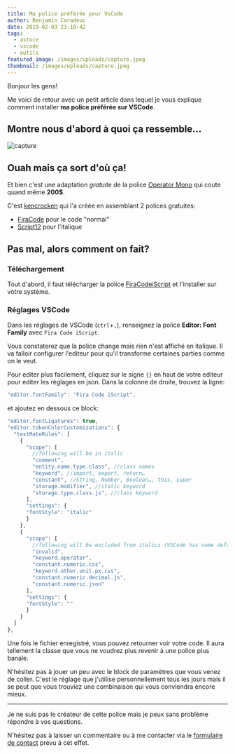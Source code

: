 ```yaml
---
title: Ma police préférée pour VsCode
author: Benjamin Caradeuc
date: 2019-02-03 23:10:42
tags:
  - astuce
  - vscode
  - outils
featured_image: /images/uploads/capture.jpeg
thumbnail: /images/uploads/capture.jpeg
---
```


Bonjour les gens!

Me voici de retour avec un petit article dans lequel je vous explique comment installer **ma police préférée sur VSCode**.

## Montre nous d'abord à quoi ça ressemble...

![capture](/images/uploads/capture.jpeg)

## Ouah mais ça sort d'où ça!

Et bien c'est une adaptation *gratuite* de la police [Operator Mono](https://www.typography.com/fonts/operator/styles/operatormono) qui coute quand même **200$**.

C'est [kencrocken](https://kencrocken.github.io/) qui l'a créée en assemblant 2 polices gratuites:
* [FiraCode](https://github.com/tonsky/FiraCode) pour le code "normal"
* [Script12](https://www.myfontsfree.com/134618/script12pitchbt.htm) pour l'italique

## Pas mal, alors comment on fait?

### Téléchargement

Tout d'abord, il faut télécharger la police [FiraCodeiScript](https://github.com/kencrocken/FiraCodeiScript) et l'installer sur votre système.

### Réglages VSCode

Dans les réglages de VSCode (`ctrl`+`,`), renseignez la police **Editor: Font Family** avec `Fira Code iScript`.

Vous constaterez que la police change mais rien n'est affiché en italique. Il va falloir configurer l'editeur pour qu'il transforme certaines parties comme on le veut.

Pour editer plus facilement, cliquez sur le signe `{}` en haut de votre editeur pour editer les réglages en json. Dans la colonne de droite, trouvez la ligne:

```js
"editor.fontFamily": "Fira Code iScript",
```

et ajoutez en dessous ce block:

```js
"editor.fontLigatures": true,
"editor.tokenColorCustomizations": {
  "textMateRules": [
    {
      "scope": [
        //following will be in italic
        "comment",
        "entity.name.type.class", //class names
        "keyword", //import, export, return…
        "constant", //String, Number, Boolean…, this, super
        "storage.modifier", //static keyword
        "storage.type.class.js", //class keyword
      ],
      "settings": {
      "fontStyle": "italic"
      }
    },
    {
      "scope": [
        //following will be excluded from italics (VSCode has some defaults for italics)
        "invalid",
        "keyword.operator",
        "constant.numeric.css",
        "keyword.other.unit.px.css",
        "constant.numeric.decimal.js",
        "constant.numeric.json"
      ],
      "settings": {
      "fontStyle": ""
      }
    }
  ]
},
```

Une fois le fichier enregistré, vous pouvez retourner voir votre code. Il aura tellement la classe que vous ne voudrez plus revenir à une police plus banale.

N'hésitez pas à jouer un peu avec le block de paramètres que vous venez de coller. C'est le réglage que j'utilise personnellement tous les jours mais il se peut que vous trouviez une combinaison qui vous conviendra encore mieux.

---

Je ne suis pas le créateur de cette police mais je peux sans problème répondre à vos questions.

N'hésitez pas à laisser un commentaire ou à me contacter via le [formulaire de contact](/contact) prévu à cet effet.
